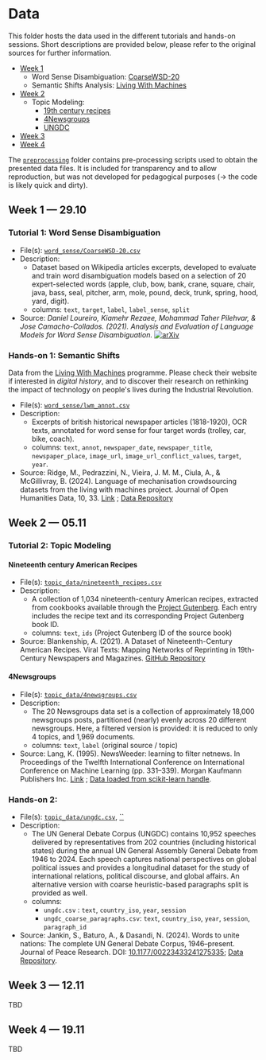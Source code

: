 # Data 

This folder hosts the data used in the different tutorials and hands-on sessions. Short descriptions are provided below, please refer to the original sources for further information.

- [Week 1](#data_week1)
  - Word Sense Disambiguation: [CoarseWSD-20](#wsd)
  - Semantic Shifts Analysis: [Living With Machines](#lwm)
- [Week 2](#data_week2)
  - Topic Modeling:
    - [19th century recipes](#19threcipes)
    - [4Newsgroups](#20nwsgrps)
    - [UNGDC](#ungdc)
- [Week 3](#data_week3)
- [Week 4](#data_week4)

The [`preprocessing`](./preprocessing/) folder contains pre-processing scripts used to obtain the presented data files. It is included for transparency and to allow reproduction, but was not developed for pedagogical purposes (-> the code is likely quick and dirty).

## Week 1 — 29.10 <a name="data_week1"></a>

### Tutorial 1: Word Sense Disambiguation <a name="wsd"></a>

- File(s): [`word_sense/CoarseWSD-20.csv`](./word_sense/CoarseWSD-20.csv)
- Description:
  - Dataset based on Wikipedia articles excerpts, developed to evaluate and train word disambiguation models based on a selection of 20 expert-selected words (apple, club, bow, bank, crane, square, chair, java, bass, seal, pitcher, arm, mole, pound, deck, trunk, spring, hood, yard, digit).
  - columns: `text`, `target`, `label`, `label_sense`, `split`
- Source: *Daniel Loureiro, Kiamehr Rezaee, Mohammad Taher Pilehvar, & Jose Camacho-Collados. (2021). Analysis and Evaluation of Language Models for Word Sense Disambiguation.* [![arXiv](https://img.shields.io/badge/arXiv-2008.11608-b31b1b.svg)](https://arxiv.org/abs/2008.11608)

### Hands-on 1: Semantic Shifts <a name="lwm"></a>

Data from the [Living With Machines](https://livingwithmachines.ac.uk) programme. Please check their website if interested in *digital history*, and to discover their research on rethinking the impact of technology on people's lives during the Industrial Revolution.

- File(s): [`word_sense/lwm_annot.csv`](./word_sense/lwm_annot.csv)
- Description:
  - Excerpts of british historical newspaper articles (1818-1920), OCR texts, annotated for word sense for four target words (trolley, car, bike, coach).
  - columns: `text`, `annot`, `newspaper_date`, `newspaper_title`, `newspaper_place`, `image_url`, `image_url_conflict_values`, `target`, `year`.
- Source: Ridge, M., Pedrazzini, N., Vieira, J. M. M., Ciula, A., & McGillivray, B. (2024). Language of mechanisation crowdsourcing datasets from the living with machines project. Journal of Open Humanities Data, 10, 33. [Link](https://kclpure.kcl.ac.uk/portal/en/publications/language-of-mechanisation-crowdsourcing-datasets-from-the-living-) ; [Data Repository](https://bl.iro.bl.uk/concern/datasets/1a677294-cbd3-4bc0-b714-d3bbfd2a6da1)

## Week 2 — 05.11 <a name="data_week2"></a>

### Tutorial 2: Topic Modeling 

#### Nineteenth century American Recipes <a name="19threcipes"></a> 

- File(s): [`topic_data/nineteenth_recipes.csv`](./topic_data/nineteenth_recipes.csv)
- Description:
  - A collection of 1,034 nineteenth-century American recipes, extracted from cookbooks available through the [Project Gutenberg](https://www.gutenberg.org). Each entry includes the recipe text and its corresponding Project Gutenberg book ID.
  - columns: `text`, `ids` (Project Gutenberg ID of the source book)
- Source: Blankenship, A. (2021). A Dataset of Nineteenth-Century American Recipes. Viral Texts: Mapping Networks of Reprinting in 19th-Century Newspapers and Magazines. [GitHub Repository](https://github.com/ViralTexts/nineteenth-century-recipes/)

#### 4Newsgroups <a name="20nwsgrps"></a>

- File(s): [`topic_data/4newsgroups.csv`](./topic_data/4newsgroups.csv)
- Description:
  - The 20 Newsgroups data set is a collection of approximately 18,000 newsgroups posts, partitioned (nearly) evenly across 20 different newsgroups. Here, a filtered version is provided: it is reduced to only 4 topics, and 1,969 documents.
  - columns: `text`, `label` (original source / topic)
- Source: Lang, K. (1995). NewsWeeder: learning to filter netnews. In Proceedings of the Twelfth International Conference on International Conference on Machine Learning (pp. 331–339). Morgan Kaufmann Publishers Inc. [Link](https://dl.acm.org/doi/10.5555/3091622.3091662) ; [Data loaded from scikit-learn handle](https://scikit-learn.org/0.19/datasets/twenty_newsgroups.html).

### Hands-on 2: <a name="ungdc"></a>

- File(s): [`topic_data/ungdc.csv`](./topic_data/ungdc_coarse_paragraphs.csv), [``](./topic_data/ungdc_coarse_paragraphs.csv)
- Description:
  - The UN General Debate Corpus (UNGDC) contains 10,952 speeches delivered by representatives from 202 countries (including historical states) during the annual UN General Assembly General Debate from 1946 to 2024. Each speech captures national perspectives on global political issues and provides a longitudinal dataset for the study of international relations, political discourse, and global affairs. An alternative version with coarse heuristic-based paragraphs split is provided as well.
  - columns: 
    - `ungdc.csv`                  : `text`, `country_iso`, `year`, `session`
    - `ungdc_coarse_paragraphs.csv`: `text`, `country_iso`, `year`, `session`, `paragraph_id`
- Source: Jankin, S., Baturo, A., & Dasandi, N. (2024). Words to unite nations: The complete UN General Debate Corpus, 1946–present. Journal of Peace Research. DOI: [10.1177/00223433241275335](https://journals.sagepub.com/doi/10.1177/00223433241275335); [Data Repository](https://dataverse.harvard.edu/dataset.xhtml?persistentId=doi:10.7910/DVN/0TJX8Y).

## Week 3 — 12.11 <a name="data_week3"></a>

TBD

## Week 4 — 19.11 <a name="data_week4"></a>

TBD
